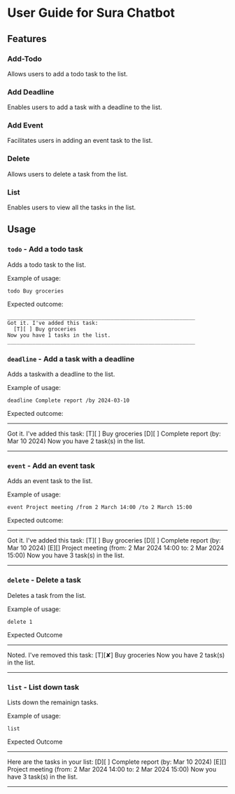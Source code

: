 # User Guide for Sura Chatbot

## Features 

### Add-Todo

Allows users to add a todo task to the list.

### Add Deadline

Enables users to add a task with a deadline to the list.

### Add Event

Facilitates users in adding an event task to the list.

### Delete

Allows users to delete a task from the list.

### List

Enables users to view all the tasks in the list.

## Usage

### `todo` - Add a todo task

Adds a todo task to the list.

Example of usage: 

`todo Buy groceries`

Expected outcome:

```
____________________________________________________________
Got it. I've added this task:
  [T][ ] Buy groceries
Now you have 1 tasks in the list.
____________________________________________________________
```


### `deadline` - Add a task with a deadline

Adds a taskwith a deadline to the list.

Example of usage: 

`deadline Complete report /by 2024-03-10`

Expected outcome:
____________________________________________________________
Got it. I've added this task:
  [T][ ] Buy groceries
  [D][ ] Complete report (by: Mar 10 2024)
Now you have 2 task(s) in the list.
____________________________________________________________

### `event` - Add an event task

Adds an event task to the list.

Example of usage: 

`event Project meeting /from 2 March 14:00 /to 2 March 15:00`

Expected outcome:
____________________________________________________________
Got it. I've added this task:
  [T][ ] Buy groceries
  [D][ ] Complete report (by: Mar 10 2024)
  [E][] Project meeting (from: 2 Mar 2024 14:00 to: 2 Mar 2024 15:00)
Now you have 3 task(s) in the list.
____________________________________________________________

### `delete` - Delete a task

Deletes a task from the list.

Example of usage: 

`delete 1`

Expected Outcome
____________________________________________________________
Noted. I've removed this task: 
  [T][✘] Buy groceries
Now you have 2 task(s) in the list.
____________________________________________________________

### `list` - List down task

Lists down the remainign tasks.

Example of usage: 

`list`

Expected Outcome
____________________________________________________________
Here are the tasks in your list:
[D][ ] Complete report (by: Mar 10 2024)
[E][] Project meeting (from: 2 Mar 2024 14:00 to: 2 Mar 2024 15:00)
Now you have 3 task(s) in the list.
____________________________________________________________




